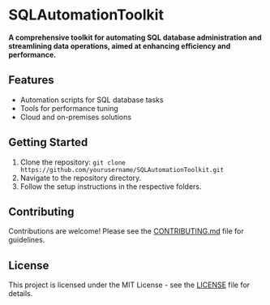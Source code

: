 # SQLAutomationToolkit

**A comprehensive toolkit for automating SQL database administration and streamlining data operations, aimed at enhancing efficiency and performance.**

## Features
- Automation scripts for SQL database tasks
- Tools for performance tuning
- Cloud and on-premises solutions

## Getting Started
1. Clone the repository: `git clone https://github.com/yourusername/SQLAutomationToolkit.git`
2. Navigate to the repository directory.
3. Follow the setup instructions in the respective folders.

## Contributing
Contributions are welcome! Please see the [CONTRIBUTING.md](CONTRIBUTING.md) file for guidelines.

## License
This project is licensed under the MIT License - see the [LICENSE](LICENSE) file for details.
